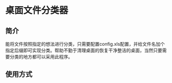 # 桌面文件分类器
## 简介
能将文件按照指定的想法进行分类，只需要配置config.xls配置，并给文件名加个指定后缀即可实现分类。帮助不勤于清理桌面的恢复干净整洁的桌面，当然只要需要分类的地方都可以采用此程序。

## 使用方式


